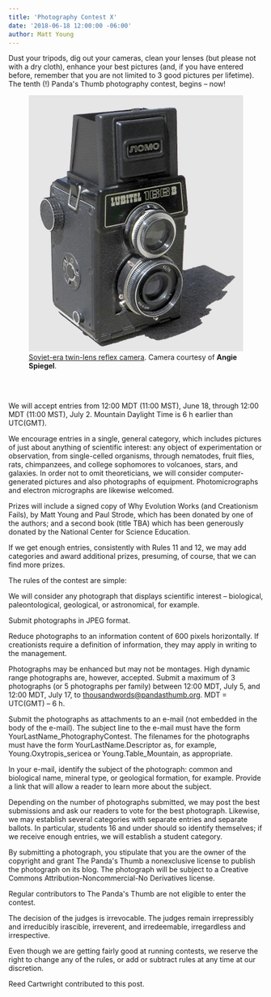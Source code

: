 ```yaml
---
title: 'Photography Contest X'
date: '2018-06-18 12:00:00 -06:00'
author: Matt Young
---
```

Dust your tripods, dig out your cameras, clean your lenses (but please not with a dry cloth), enhance your best pictures (and, if you have entered before, remember that you are not limited to 3 good pictures per lifetime). The tenth (!) Panda's Thumb photography contest, begins – now!

<figure>
<img src="/uploads/2018/IMG_2154_Twin-Lens_Reflex_600.jpg" alt="Camera"/>
<figcaption>
<a href="https://en.wikipedia.org/wiki/Lubitel">Soviet-era twin-lens reflex camera</a>. Camera courtesy of <b>Angie Spiegel</b>.
</figcaption>
</figure><br/><br/>
 

We will accept entries from 12:00 MDT (11:00 MST), June 18, through 12:00 MDT (11:00 MST), July 2. Mountain Daylight Time is 6 h earlier than UTC(GMT).

We encourage entries in a single, general category, which includes pictures of just about anything of scientific interest: any object of experimentation or observation, from single-celled organisms, through nematodes, fruit flies, rats, chimpanzees, and college sophomores to volcanoes, stars, and galaxies. In order not to omit theoreticians, we will consider computer-generated pictures and also photographs of equipment. Photomicrographs and electron micrographs are likewise welcomed.


Prizes will include a signed copy of Why Evolution Works (and Creationism Fails), by Matt Young and Paul Strode, which has been donated by one of the authors; and a second book (title TBA) which has been generously donated by the National Center for Science Education.


If we get enough entries, consistently with Rules 11 and 12, we may add categories and award additional prizes, presuming, of course, that we can find more prizes.


The rules of the contest are simple:


We will consider any photograph that displays scientific interest – biological, paleontological, geological, or astronomical, for example.


Submit photographs in JPEG format.


Reduce photographs to an information content of 600 pixels horizontally. If creationists require a definition of information, they may apply in writing to the management.


Photographs may be enhanced but may not be montages. High dynamic range photographs are, however, accepted.
Submit a maximum of 3 photographs (or 5 photographs per family) between 12:00 MDT, July 5, and 12:00 MDT, July 17, to thousandwords@pandasthumb.org. MDT = UTC(GMT) – 6 h.


Submit the photographs as attachments to an e-mail (not embedded in the body of the e-mail). The subject line to the e-mail must have the form YourLastName_PhotographyContest. The filenames for the photographs must have the form YourLastName.Descriptor as, for example, Young.Oxytropis_sericea or Young.Table_Mountain, as appropriate.


In your e-mail, identify the subject of the photograph: common and biological name, mineral type, or geological formation, for example. Provide a link that will allow a reader to learn more about the subject.


Depending on the number of photographs submitted, we may post the best submissions and ask our readers to vote for the best photograph. Likewise, we may establish several categories with separate entries and separate ballots. In particular, students 16 and under should so identify themselves; if we receive enough entries, we will establish a student category.


By submitting a photograph, you stipulate that you are the owner of the copyright and grant The Panda's Thumb a nonexclusive license to publish the photograph on its blog. The photograph will be subject to a Creative Commons Attribution-Noncommercial-No Derivatives license.


Regular contributors to The Panda's Thumb are not eligible to enter the contest.


The decision of the judges is irrevocable. The judges remain irrepressibly and irreducibly irascible, irreverent, and irredeemable, irregardless and irrespective.


Even though we are getting fairly good at running contests, we reserve the right to change any of the rules, or add or subtract rules at any time at our discretion.


Reed Cartwright contributed to this post.

